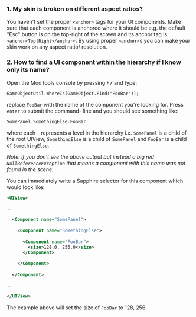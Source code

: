 ### 1. My skin is broken on different aspect ratios?

You haven't set the proper `<anchor>` tags for your UI components. Make sure that each component is anchored where it should be e.g. the default "Esc" button is on the top-right of the screen and its anchor tag is `<anchor>Top|Right</anchor>`. By using proper `<anchor>`s you can make your skin work on any aspect ratio/ resolution.

### 2. How to find a UI component within the hierarchy if I know only its name?

Open the ModTools console by pressing F7 and type:
```
GameObjectUtil.WhereIs(GameObject.Find("FooBar"));
```

replace `FooBar` with the name of the component you're looking for. Press `enter` to submit the command- line and you should see something like:
```
SomePanel.SomethingElse.FooBar
```
where each `.` represents a level in the hierarchy i.e. `SomePanel` is a child of the root UIView, `SomethingElse` is a child of `SomePanel` and `FooBar` is a child of `SomethingElse`. 

*Note: if you don't see the above output but instead a big red `NullReferenceException` that means a component with this name was not found in the scene.*

You can immediately write a Sapphire selector for this component which would look like:

```xml
<UIView>

..
  
  <Component name="SomePanel">
  
    <Component name="SomethingElse">
  
      <Component name="FooBar">
        <size>128.0, 256.0</size>
      </Component>
  
    </Component>
  
  </Component>

..

</UIView>
```

The example above will set the size of `FooBar` to 128, 256.
